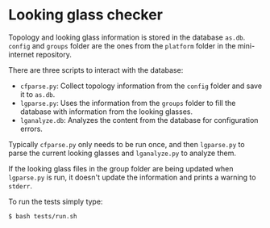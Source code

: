 # Looking glass checker

Topology and looking glass information is stored in the database `as.db`.
`config` and `groups` folder are the ones from the `platform` folder in the
mini-internet repository.

There are three scripts to interact with the database:

 - `cfparse.py`: Collect topology information from the `config` folder and save
   it to `as.db`.
 - `lgparse.py`: Uses the information from the `groups` folder to fill the
   database with information from the looking glasses.
 - `lganalyze.db`: Analyzes the content from the database for configuration errors.

Typically `cfparse.py` only needs to be run once, and then `lgparse.py` to
parse the current looking glasses and `lganalyze.py` to analyze them.

If the looking glass files in the group folder are being updated when
`lgparse.py` is run, it doesn't update the information and prints a warning to
`stderr`.

To run the tests simply type:
```
$ bash tests/run.sh
```
